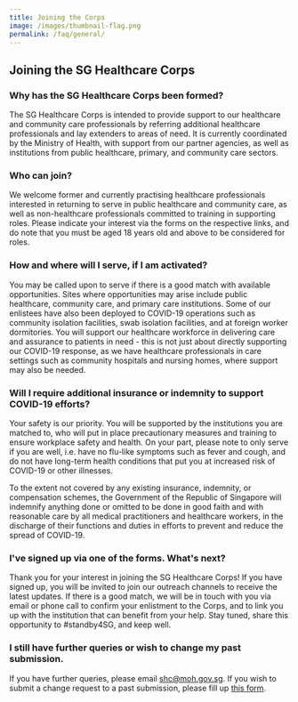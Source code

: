 ```yaml
---
title: Joining the Corps
image: /images/thumbnail-flag.png
permalink: /faq/general/
---
```


## Joining the SG Healthcare Corps

### Why has the SG Healthcare Corps been formed?
The SG Healthcare Corps is intended to provide support to our healthcare and community care professionals by referring additional healthcare professionals and lay extenders to areas of need. It is currently coordinated by the Ministry of Health, with support from our partner agencies, as well as institutions from public healthcare, primary, and community care sectors.

### Who can join?
We welcome former and currently practising healthcare professionals interested in returning to serve in public healthcare and community care, as well as non-healthcare professionals committed to training in supporting roles. Please indicate your interest via the forms on the respective links, and do note that you must be aged 18 years old and above to be considered for roles.

### How and where will I serve, if I am activated?
You may be called upon to serve if there is a good match with available opportunities. Sites where opportunities may arise include public healthcare, community care, and primary care institutions. Some of our enlistees have also been deployed to COVID-19 operations such as community isolation facilities, swab isolation facilities, and at foreign worker dormitories. You will support our healthcare workforce in delivering care and assurance to patients in need - this is not just about directly supporting our COVID-19 response, as we have healthcare professionals in care settings such as community hospitals and nursing homes, where support may also be needed.

### Will I require additional insurance or indemnity to support COVID-19 efforts?
Your safety is our priority. You will be supported by the institutions you are matched to, who will put in place precautionary measures and training to ensure workplace safety and health. On your part, please note to only serve if you are well, i.e. have no flu-like symptoms such as fever and cough, and do not have long-term health conditions that put you at increased risk of COVID-19 or other illnesses.

To the extent not covered by any existing insurance, indemnity, or compensation schemes, the Government of the Republic of Singapore will indemnify anything done or omitted to be done in good faith and with reasonable care by all medical practitioners and healthcare workers, in the discharge of their functions and duties in efforts to prevent and reduce the spread of COVID-19.

### I've signed up via one of the forms. What's next?
Thank you for your interest in joining the SG Healthcare Corps! If you have signed up, you will be invited to join our outreach channels to receive the latest updates. If there is a good match, we will be in touch with you via email or phone call to confirm your enlistment to the Corps, and to link you up with the institution that can benefit from your help. Stay tuned, share this opportunity to #standby4SG, and keep well.

### I still have further queries or wish to change my past submission.

If you have further queries, please email [shc@moh.gov.sg](mailto:shc@moh.gov.sg).
If you wish to submit a change request to a past submission, please fill up [this form](https://go.gov.sg/shc-change).